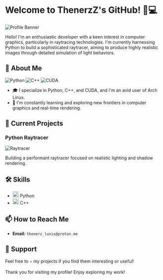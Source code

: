 # Welcome to ThenerzZ's GitHub! 👋💻

![Profile Banner](https://imgur.com/a/MLhjHE2)

Hello! I'm an enthusiastic developer with a keen interest in computer graphics, particularly in raytracing technologies. I'm currently harnessing Python to build a sophisticated raytracer, aiming to produce highly realistic images through detailed simulation of light behaviors.

## 🚀 About Me
![Python](https://img.shields.io/badge/Python-3776AB?style=for-the-badge&logo=python&logoColor=white)
![C++](https://img.shields.io/badge/C++-00599C?style=for-the-badge&logo=cplusplus&logoColor=white)
![CUDA](https://img.shields.io/badge/CUDA-76B900?style=for-the-badge&logo=nvidia&logoColor=white)

- 🎓 I specialize in Python, C++, and CUDA, and I'm an avid user of Arch Linux.
- 🌱 I'm constantly learning and exploring new frontiers in computer graphics and real-time rendering.

## 🔧 Current Projects
### Python Raytracer
![Raytracer](https://github.com/ThenerzZ/python_raytracer)

Building a performant raytracer focused on realistic lighting and shadow rendering.

## 🛠️ Skills
- <img src="https://yourlinktoicon.com/python-icon.png" width="20"> Python
- <img src="https://yourlinktoicon.com/cpp-icon.png" width="20"> C++

## 📫 How to Reach Me
- **Email:** `thenerz_lunix@proton.me`

## 🌟 Support
Feel free to `⭐` my projects if you find them interesting or useful!

Thank you for visiting my profile! Enjoy exploring my work!


